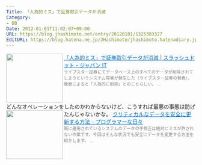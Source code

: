 ```yaml
---
Title: 「人為的ミス」で証券取引データが消滅
Category:
- DB
Date: 2012-01-01T11:02:07+09:00
URL: https://blog.jhashimoto.net/entry/20120101/1325383327
EditURL: https://blog.hatena.ne.jp/JHashimoto/jhashimoto.hatenadiary.jp/atom/entry/12921228815717256911
---
```


<a href="http://it.slashdot.jp/story/11/12/29/198233/" target="_blank"><img class="alignleft" align="left" border="0" src="http://capture.heartrails.com/150x130/shadow?http://it.slashdot.jp/story/11/12/29/198233/" alt="" width="150" height="130" /></a><a style="color:#0070C5;" href="http://it.slashdot.jp/story/11/12/29/198233/" target="_blank">「人為的ミス」で証券取引データが消滅 | スラッシュドット・ジャパン IT</a><a href="http://b.hatena.ne.jp/entry/http://it.slashdot.jp/story/11/12/29/198233/" target="_blank"><img border="0" src="http://b.hatena.ne.jp/entry/image/http://it.slashdot.jp/story/11/12/29/198233/" alt="" /></a><br><span style="color: #808080;font-size: 80%;">ライブスター証券にてデータベース上のすべてのデータが削除されてしまうというシステム障害が発生した（ライブスター証券の発表）。発表によると「人為的に削除」とのことらしい。 ...</span><br style="clear:both;" />
どんなオペレーションをしたのかわからないけど、こうすれば最悪の事態は防げたんじゃないかな。
<a href="http://d.hatena.ne.jp/JHashimoto/20101115/1289852208" target="_blank" rel="nofollow"><img class="alignleft" align="left" border="0" src="http://capture.heartrails.com/150x130/shadow?http://d.hatena.ne.jp/JHashimoto/20101115/1289852208" alt="" width="150" height="130" /></a><a style="color:#0070C5;" href="http://d.hatena.ne.jp/JHashimoto/20101115/1289852208" target="_blank" rel="nofollow">クリティカルなデータを安全に更新する方法 - プログラマーな日々</a><a href="http://b.hatena.ne.jp/entry/http://d.hatena.ne.jp/JHashimoto/20101115/1289852208" target="_blank"><img border="0" src="http://b.hatena.ne.jp/entry/image/http://d.hatena.ne.jp/JHashimoto/20101115/1289852208" alt="" /></a><br><span style="color: #808080;font-size: 80%;">既に運用されているシステムのデータの手修正は絶対にミスが許されない作業です。今回はそんな状況でも安全にデータを変更する方法を紹介します。 ...</span><br style="clear:both;" />
